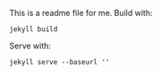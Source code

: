 This is a readme file for me.
Build with:
```
jekyll build
```

Serve with:
```
jekyll serve --baseurl ''
```

